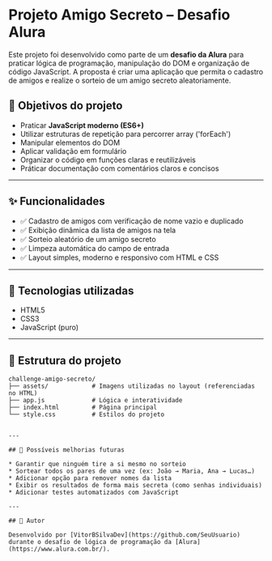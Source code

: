 

# Projeto Amigo Secreto – Desafio Alura

Este projeto foi desenvolvido como parte de um **desafio da Alura** para praticar lógica de programação, manipulação do DOM e organização de código JavaScript. A proposta é criar uma aplicação que permita o cadastro de amigos e realize o sorteio de um amigo secreto aleatoriamente.

## 🧠 Objetivos do projeto

* Praticar **JavaScript moderno (ES6+)**
* Utilizar estruturas de repetição para percorrer array ('forEach')
* Manipular elementos do DOM
* Aplicar validação em formulário
* Organizar o código em funções claras e reutilizáveis
* Práticar documentação com comentários claros e concisos

---

## ✨ Funcionalidades

* ✅ Cadastro de amigos com verificação de nome vazio e duplicado
* ✅ Exibição dinâmica da lista de amigos na tela
* ✅ Sorteio aleatório de um amigo secreto
* ✅ Limpeza automática do campo de entrada
* ✅ Layout simples, moderno e responsivo com HTML e CSS

---

## 🚀 Tecnologias utilizadas

* HTML5
* CSS3 
* JavaScript (puro)

---

## 📂 Estrutura do projeto

```
challenge-amigo-secreto/
├── assets/            # Imagens utilizadas no layout (referenciadas no HTML)
├── app.js             # Lógica e interatividade
├── index.html         # Página principal
└── style.css          # Estilos do projeto


---

## 📌 Possíveis melhorias futuras

* Garantir que ninguém tire a si mesmo no sorteio
* Sortear todos os pares de uma vez (ex: João → Maria, Ana → Lucas…)
* Adicionar opção para remover nomes da lista
* Exibir os resultados de forma mais secreta (como senhas individuais)
* Adicionar testes automatizados com JavaScript

---

## 👤 Autor

Desenvolvido por [VitorBSilvaDev](https://github.com/SeuUsuario) durante o desafio de lógica de programação da [Alura](https://www.alura.com.br/).


